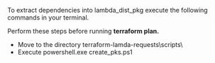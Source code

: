 To extract dependencies into lambda_dist_pkg execute the following commands in your terminal.

Perform these steps before running **terraform plan.**

* Move to the directory terraform-lamda-requests\scripts\
* Execute powershell.exe create_pks.ps1
